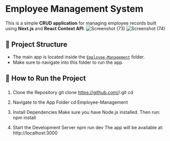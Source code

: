 # Employee Management System

This is a simple **CRUD application** for managing employee records built using **Next.js** and **React Context API**.
![Screenshot (73)](https://github.com/user-attachments/assets/c1837348-65df-4e6f-ae7e-7610f6b7a758)
![Screenshot (74)](https://github.com/user-attachments/assets/a3271a8e-e59b-46f2-bcc8-6fa2540248be)


## 📁 Project Structure

- The main app is located inside the [`Employee-Management`](./Employee-Management) folder.
- Make sure to navigate into this folder to run the app.

## 🚀 How to Run the Project

###
1. Clone the Repository
git clone https://github.com/<your-username>/<your-repo-name>.git
cd <your-repo-name>

2. Navigate to the App Folder
cd Employee-Management

3. Install Dependencies
Make sure you have Node.js installed. Then run:
npm install

5. Start the Development Server
npm run dev
The app will be available at:
http://localhost:3000
